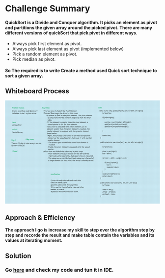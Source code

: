 # Challenge Summary
#### QuickSort is a Divide and Conquer algorithm. It picks an element as pivot and partitions the given array around the picked pivot. There are many different versions of quickSort that pick pivot in different ways.

- Always pick first element as pivot.
- Always pick last element as pivot (implemented below)
- Pick a random element as pivot.
- Pick median as pivot.
#### So The required is to write Create a method used Quick sort technique to sort a given array.



## Whiteboard Process
![wb](../../Assert/Challenge28(1).png)



## Approach & Efficiency
#### The approach I go is increase my skill to step over the algorithm step by step and recorde the result and make table contain the variables and its values at iterating moment.

## Solution
### Go [here](../src/main/java/CodeChallenges/Challenge28/App.java) and check my code and tun it in IDE.
